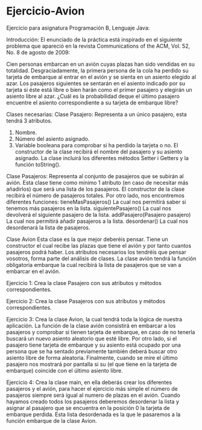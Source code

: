 # Ejercicio-Avion
Ejercicio para asignatura Programación B, Lenguaje Java:

Introducción:
El enunciado de la práctica está inspirado en el siguiente problema que apareció en la revista Communications of the ACM, Vol. 52, No. 8 de agosto de 2009:

Cien personas embarcan en un avión cuyas plazas han sido vendidas en su totalidad. Desgraciadamente, la primera persona de la cola ha perdido su tarjeta de embarque al entrar en el avión y se sienta en un asiento elegido al azar. Los pasajeros siguientes se sentarán en el asiento indicado por su tarjeta si éste está libre o bien harán como el primer pasajero y elegirán un asiento libre al azar. ¿Cuál es la probabilidad deque el último pasajero encuentre el asiento correspondiente a su tarjeta de embarque libre?

Clases necesarias:
Clase Pasajero:
Representa a un único pasajero, esta tendrá 3 atributos.
1. Nombre.
2. Número del asiento asignado.
3. Variable booleana para comprobar si ha perdido la tarjeta o no.
El constructor de la clase recibirá el nombre del pasajero y su asiento asignado.
La clase incluirá los diferentes métodos Setter i Getters y la función toString().

Clase Pasajeros:
Representa al conjunto de pasajeros que se subirán al avión.
Esta clase tiene como mínimo 1 atributo (en caso de necesitar más añadirlos) que será una lista de los pasajeros.
El constructor de la clase recibirá el número de pasajeros totales.
Por otro lado, nos encontremos diferentes funciones:
tieneMasPasajeros() La cual nos permitirá saber si tenemos más pasajeros en la lista.
siguientePasajero() La cual nos devolverá el siguiente pasajero de la lista.
addPasajero(Pasajero pasajero) La cual nos permitirá añadir pasajeros a la lista.
desordenar() La cual nos desordenará la lista de pasajeros.

Clase Avion
Esta clase es la que mejor deberéis pensar. Tiene un constructor el cual recibe las plazas que tiene el avión y por tanto cuantos pasajeros podrá haber. Los atributos necesarios los tendréis que pensar vosotros, forma parte del análisis de clases.
La clase avión tendrá la función obligatoria embarque la cual recibirá la lista de pasajeros que se van a embarcar en el avión.

Ejercicio 1:
Crea la clase Pasajero con sus atributos y métodos correspondientes.

Ejercicio 2:
Crea la clase Pasajeros con sus atributos y métodos correspondientes.

Ejercicio 3:
Crea la clase Avion, la cual tendrá toda la lógica de nuestra aplicación.
La función de la clase avión consistirá en embarcar a los pasajeros y comprobar si tienen tarjeta de embarque, en caso de no tenerla buscará un nuevo asiento aleatorio que esté libre. Por otro lado, si el pasajero tiene tarjeta de embarque y su asiento está ocupado por una persona que se ha sentado previamente también deberá buscar otro asiento libre de forma aleatoria.
Finalmente, cuando se mire el último pasajero nos mostrará por pantalla si su (el que tiene en la tarjeta de embarque) coincide con el último asiento libre.

Ejercicio 4:
Crea la clase main, en ella deberás crear los diferentes pasajeros y el avión, para hacer el ejercicio más simple el número de pasajeros siempre será igual al numero de plazas en el avión.
Cuando hayamos creado todos los pasajeros deberemos desordenar la lista y asignar al pasajero que se encuentra en la posición 0 la tarjeta de embarque perdida.
Esta lista desordenada es la que le pasaremos a la función embarque de la clase Avion.
